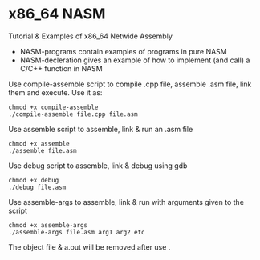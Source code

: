 # x86_64 NASM 
Tutorial & Examples of x86_64 Netwide Assembly

* NASM-programs contain examples of programs in pure NASM
* NASM-decleration gives an example of how to implement (and call) a C/C++ function in NASM

Use compile-assemble script to compile .cpp file, assemble .asm file, link them and execute. Use it as:
```
chmod +x compile-assemble
./compile-assemble file.cpp file.asm
```

Use assemble script to assemble, link & run an .asm file
```
chmod +x assemble
./assemble file.asm
```

Use debug script to assemble, link & debug using gdb
```
chmod +x debug
./debug file.asm
```

Use assemble-args to assemble, link & run with arguments given to the script
```
chmod +x assemble-args
./assemble-args file.asm arg1 arg2 etc
```

The object file & a.out will be removed after use
.
